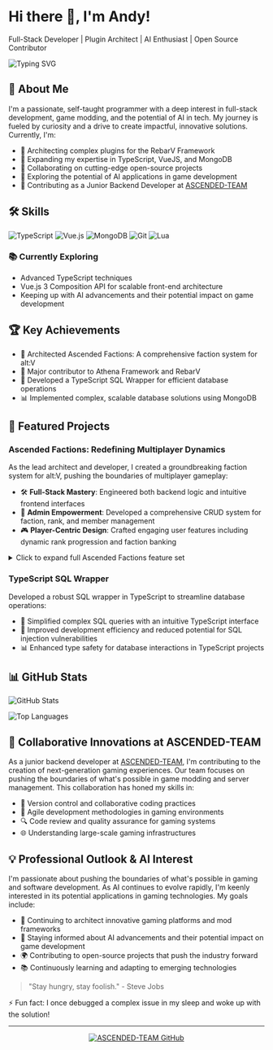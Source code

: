# Hi there 👋, I'm Andy!

Full-Stack Developer | Plugin Architect | AI Enthusiast | Open Source Contributor

![Typing SVG](https://readme-typing-svg.herokuapp.com?color=%2336BCF7&lines=Backend+Developer+@ASCENDED-TEAM;RebarV+Framework+Plugin+Creator;Exploring+AI+in+Gaming+Tech)

## 🚀 About Me

I'm a passionate, self-taught programmer with a deep interest in full-stack development, game modding, and the potential of AI in tech. My journey is fueled by curiosity and a drive to create impactful, innovative solutions. Currently, I'm:

- 🔭 Architecting complex plugins for the RebarV Framework
- 🌱 Expanding my expertise in TypeScript, VueJS, and MongoDB
- 👯 Collaborating on cutting-edge open-source projects
- 🤖 Exploring the potential of AI applications in game development
- 🏢 Contributing as a Junior Backend Developer at [ASCENDED-TEAM](https://github.com/ASCENDED-TEAM)

## 🛠 Skills

![TypeScript](https://img.shields.io/badge/-TypeScript-3178C6?style=for-the-badge&logo=typescript&logoColor=white)
![Vue.js](https://img.shields.io/badge/-Vue.js-4FC08D?style=for-the-badge&logo=vue.js&logoColor=white)
![MongoDB](https://img.shields.io/badge/-MongoDB-47A248?style=for-the-badge&logo=mongodb&logoColor=white)
![Git](https://img.shields.io/badge/-Git-F05032?style=for-the-badge&logo=git&logoColor=white)
![Lua](https://img.shields.io/badge/-Lua-2C2D72?style=for-the-badge&logo=lua&logoColor=white)

### 📚 Currently Exploring
- Advanced TypeScript techniques
- Vue.js 3 Composition API for scalable front-end architecture
- Keeping up with AI advancements and their potential impact on game development

## 🏆 Key Achievements

- 🌟 Architected Ascended Factions: A comprehensive faction system for alt:V
- 🚀 Major contributor to Athena Framework and RebarV
- 🤖 Developed a TypeScript SQL Wrapper for efficient database operations
- 📊 Implemented complex, scalable database solutions using MongoDB

## 🌟 Featured Projects

### Ascended Factions: Redefining Multiplayer Dynamics
As the lead architect and developer, I created a groundbreaking faction system for alt:V, pushing the boundaries of multiplayer gameplay:

- 🛠 **Full-Stack Mastery**: Engineered both backend logic and intuitive frontend interfaces
- 🔧 **Admin Empowerment**: Developed a comprehensive CRUD system for faction, rank, and member management
- 🎮 **Player-Centric Design**: Crafted engaging user features including dynamic rank progression and faction banking

<details>
<summary>Click to expand full Ascended Factions feature set</summary>

## Ascended Factions: A Comprehensive Faction System for alt:V
This plugin provides a robust and customizable framework for managing factions within your alt:V server. It offers a blend of administrative control and player agency, allowing for diverse faction structures and gameplay experiences.

### Admin Features (CRUD):
**Faction Management:**
-   **Create:** Define a new faction with a unique name.
-   **Read:** View detailed information about all existing factions.
-   **Update:** Modify existing faction details, including:
    -   Name
    -   Bank balance
    -   Settings (blip location, duty location, etc.)
    -   Leader rank
-   **Delete:** Disband existing factions, removing them from the system.

**Rank Management:**
-   **Create:** Add new ranks to any faction, defining their hierarchy.
-   **Read:** View existing ranks within a faction.
-   **Update:** Modify rank details, including:
    -   Name
    -   Permissions
    -   Uniform (clothing components)
-   **Delete:** Remove existing ranks from a faction.

**Member Management:**
-   **Invite:** Add players to a faction with a specific rank.
-   **Kick:** Remove players from their current faction.
-   **Promote:** Elevate a member to the next highest rank.
-   **Demote:** Lower a member to the next lowest rank.

**Permission System:**
-   **Granular Control:** Assign specific permissions to individual ranks within a faction.
-   **Dynamic Updates:** Member permissions automatically adjust upon rank changes.
-   **Vehicle Access:** Control which ranks can use specific faction vehicles.

**User Interface:**
-   **Dedicated Admin Panel:** A web-based interface provides admins with comprehensive tools to manage all aspects of the faction system.
-   **Intuitive Design:** The UI is designed for ease of use, allowing admins to quickly and efficiently manage factions, ranks, members, and permissions.

### User Features:
**Faction Membership:**
-   **Join:** Receive and accept invitations to join factions.
-   **Leave:** Voluntarily leave your current faction.
-   **View:** Access detailed information about your faction, including:
    -   Member list
    -   Rank structure
    -   Faction bank balance
    -   Faction vehicles

**Rank Progression:**
-   **Earn Promotions:** Ascend through the ranks of your faction based on activity, contributions, or leader decisions.
-   **Unlock Perks:** Gain access to new permissions, vehicles, and other benefits as you climb the ranks.

**Faction Banking:**
-   **Deposit:** Contribute funds to the shared faction bank.
-   **Withdraw:** Access faction funds, subject to rank permissions.

**Duty System:**
-   **Toggle On/Off Duty:** Indicate your availability for faction activities.
-   **Uniform Application:** Automatically equip the designated uniform for your rank when on duty.

**User Interface:**
-   **Interactive Webview:** Players can access a dedicated faction menu within the game to manage their membership, view faction information, and interact with faction features.
-   **Intuitive Navigation:** The UI provides clear and concise information, making it easy for players to navigate and utilize all available options.

### Additional Notes:
-   The system is designed to be highly customizable, allowing server owners to tailor the experience to their specific needs.
-   Integration with other Rebar plugins (e.g., currency, inventory, vehicles) enhances the depth and functionality of the faction system.
-   The combination of admin and user features fosters a dynamic and engaging faction experience within the game world.
</details>

### TypeScript SQL Wrapper
Developed a robust SQL wrapper in TypeScript to streamline database operations:
- 🔧 Simplified complex SQL queries with an intuitive TypeScript interface
- 🚀 Improved development efficiency and reduced potential for SQL injection vulnerabilities
- 📊 Enhanced type safety for database interactions in TypeScript projects

## 📊 GitHub Stats

![GitHub Stats](https://github-readme-stats.vercel.app/api?username=Booster1212&show_icons=true&theme=radical)

![Top Languages](https://github-readme-stats.vercel.app/api/top-langs/?username=Booster1212&layout=compact&theme=radical)

## 🤝 Collaborative Innovations at ASCENDED-TEAM

As a junior backend developer at [ASCENDED-TEAM](https://github.com/ASCENDED-TEAM), I'm contributing to the creation of next-generation gaming experiences. Our team focuses on pushing the boundaries of what's possible in game modding and server management. This collaboration has honed my skills in:

- 🔄 Version control and collaborative coding practices
- 🎯 Agile development methodologies in gaming environments
- 🔍 Code review and quality assurance for gaming systems
- 🌐 Understanding large-scale gaming infrastructures

## 💡 Professional Outlook & AI Interest

I'm passionate about pushing the boundaries of what's possible in gaming and software development. As AI continues to evolve rapidly, I'm keenly interested in its potential applications in gaming technologies. My goals include:

- 🚀 Continuing to architect innovative gaming platforms and mod frameworks
- 🧠 Staying informed about AI advancements and their potential impact on game development
- 🌍 Contributing to open-source projects that push the industry forward
- 📚 Continuously learning and adapting to emerging technologies

> "Stay hungry, stay foolish." - Steve Jobs

⚡ Fun fact: I once debugged a complex issue in my sleep and woke up with the solution!

---

<p align="center">
  <a href="https://github.com/ASCENDED-TEAM">
    <img src="https://img.shields.io/badge/-ASCENDED--TEAM-181717?style=for-the-badge&logo=github&logoColor=white" alt="ASCENDED-TEAM GitHub">
  </a>
</p>
